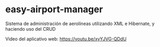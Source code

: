 # easy-airport-manager
Sistema de administración de aerolíneas utilizando XML e Hibernate, y haciendo uso del CRUD

Video del aplicativo web: https://youtu.be/xyYJVG-QDdU
